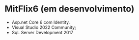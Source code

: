 # MitFlix6 (em desenvolvimento)
* Asp.net Core 6 com Identity. 
* Visual Studio 2022 Community; 
* SqL Server Development 2017


